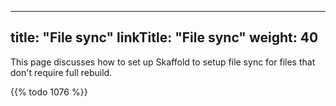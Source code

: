 
---
title: "File sync"
linkTitle: "File sync"
weight: 40
---

This page discusses how to set up Skaffold to setup file sync for files that don't require full rebuild.
 
{{% todo 1076 %}} 
